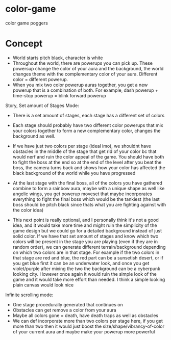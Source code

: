 # color-game
color game poggers

# Concept

- World starts pitch black, character is white
- Throughout the world, there are powerups you can pick up. These powersup change the color of your aura and the background, the world changes theme with the complementary color of your aura. Different color = different powerup. 
- When you mix two color powerup auras together, you get a new powerup that is a combination of both. For example, dash powerup + time-stop powerup = blink forward powerup

Story, Set amount of Stages Mode:
- There is a set amount of stages, each stage has a different set of colors
- Each stage should probably have two different color powerups that mix your colors together to form a new complementary color, changes the background as well. 
- If we have just two colors per stage (ideal imo), we shouldnt have obstacles in the middle of the stage that get rid of your color bc that would nerf and ruin the color appeal of the game. You should have both to fight the boss at the end so at the end of the level after you beat the boss, the camera turns back and shows how your color has affected the black background of the world while you have progressed
- At the last stage with the final boss, all of the colors you have gathered combine to form a rainbow aura, maybe with a unique shape as well like angelic wings, you get powerup moveset that maybe incorporates everything to fight the final boss which would be the tankiest (the last boss should be pitch black since thats what you are fighting against with the color idea)

- This next point is really optional, and I personally think it's not a good idea, and it would take more time and might ruin the simplicity of the game design but we could go for a detailed background instead of just solid color. If we have that set amount of stages and know which two colors will be present in the stage you are playing (even if they are in random order), we can generate different terrain/background depending on which two colors are in that stage. For example if the two colors in that stage are red and blue, the red part can be a sunsetish desert, or if you get blue first it can be an underwater look, and once you get violet/purple after mixing the two the background can be a cyberpunk looking city. However once again it would ruin the simple look of the game and it would take more effort than needed. I think a simple looking plain canvas would look nice



Infinite scrolling mode:
- One stage procedurally generated that continues on
- Obstacles can get remove a color from your aura
- Maybe all colors gone = death, have death traps as well as obstacles
- We can def incorporate more than two colors per stage here, if you get more than two then it would just boost the size/shape/vibrancy-of-color of your current aura and maybe make your powerup more powerful 
